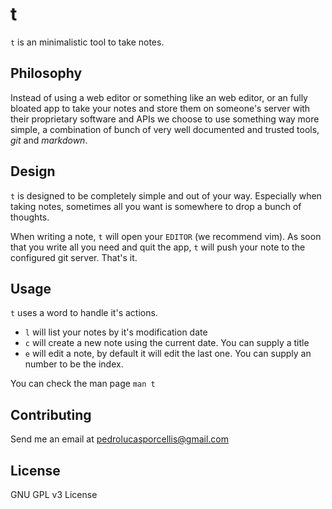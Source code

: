 # t


`t` is an minimalistic tool to take notes.

## Philosophy

Instead of using a web editor or something like an web editor, or an
fully bloated app to take your notes and store them on someone's server
with their proprietary software and APIs we choose to use something way
more simple, a combination of bunch of very well documented and trusted
tools, *git* and *markdown*.

## Design

`t` is designed to be completely simple and out of your way. Especially
when taking notes, sometimes all you want is somewhere to drop a bunch
of thoughts.

When writing a note, `t` will open your `EDITOR` (we recommend vim). As
soon that you write all you need and quit the app, `t` will push your
note to the configured git server. That's it.

## Usage

`t` uses a word to handle it's actions.

- `l` will list your notes by it's modification date
- `c` will create a new note using the current date. You can supply
a title
- `e` will edit a note, by default it will edit the last one. You can
supply an number to be the index.

You can check the man page `man t`

## Contributing

Send me an email at
[pedrolucasporcellis@gmail.com](mailto:pedrolucasporcellis@gmail.com)

## License

GNU GPL v3 License



